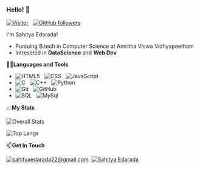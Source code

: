 ### Hello! 👋

[![Visitor](https://visitor-badge.laobi.icu/badge?page_id=Slakkimsetty.Slakkimsetty)](https://github.com/Slakkimsetty) &nbsp; [![GitHub followers](https://img.shields.io/github/followers/Slakkimsetty.svg?style=social&label=Follow)](https://github.com/Slakkimsetty?tab=followers)


I'm Sahitya Edarada!
- Pursuing B.tech in Computer Science at Amritha Viswa Vidhyapeetham
- Intreseted in **DataScience** and **Web Dev**

👨‍💻**Languages and Tools**

- ![HTML5](https://img.shields.io/badge/HTML5-E34F26?style=for-the-badge&logo=html5&logoColor=white) &nbsp; ![CSS](https://img.shields.io/badge/CSS-239120?&style=for-the-badge&logo=css3&logoColor=white) &nbsp; ![JavaScript](https://img.shields.io/badge/JavaScript-323330?style=for-the-badge&logo=javascript&logoColor=F7DF1E)
- ![C](https://img.shields.io/badge/C%20language-darkblue?style=for-the-badge&logo=C&logoColor=white) &nbsp; ![C++](https://img.shields.io/badge/c++-%2300599C.svg?style=for-the-badge&logo=c%2B%2B&logoColor=white) &nbsp; ![Python](https://img.shields.io/badge/Python-14354C?style=for-the-badge&logo=python&logoColor=white) &nbsp;
- ![Git](https://img.shields.io/badge/Git-F05032?style=for-the-badge&logo=git&logoColor=white) &nbsp; ![GitHub](https://img.shields.io/badge/GitHub-100000?style=for-the-badge&logo=github&logoColor=white)
- ![SQL](https://img.shields.io/badge/-SQL-000?style=for-the-badge&logo=MySQL&logoColor=4479A1) &nbsp; ![MySql](https://img.shields.io/badge/mysql-%2300f.svg?style=for-the-badge&logo=mysql&logoColor=white)

  
📈**My Stats**

![Overall Stats](https://github-readme-stats.vercel.app/api?username=Slakkimsetty&count_private=true&show_icons=true&hide=contribs)

![Top Langs](https://github-readme-stats.vercel.app/api/top-langs/?username=Slakkimsetty&layout=compact)


📫**Get In Touch**

<a href="mailto:sahityaedarada22@gmail.com">![sahityaedarada22@gmail.com](https://img.shields.io/badge/Gmail-D14836?style=for-the-badge&logo=gmail&logoColor=white)</a>&nbsp;
<a href="<https://www.linkedin.com/in/sahitya-edarada/>">![Sahitya Edarada](https://img.shields.io/badge/LinkedIn-0077B5?style=for-the-badge&logo=linkedin&logoColor=white)</a>
